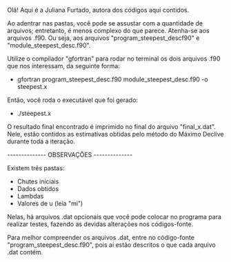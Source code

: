Olá! Aqui é a Juliana Furtado, autora dos códigos aqui contidos. 

Ao adentrar nas pastas, você pode se assustar com a quantidade de arquivos; 
entretanto, é menos complexo do que parece. 
Atenha-se aos arquivos .f90. Ou seja, aos arquivos "program_steepest_descf90" e "module_steepest_desc.f90".

Utilize o compilador "gfortran" para rodar no terminal os dois arquivos .f90 que nos interessam, da seguinte forma: 

 - gfortran program_steepest_desc.f90 module_steepest_desc.f90 -o steepest.x

Então, você roda o executável que foi gerado:
 - ./steepest.x
 
 O resultado final encontrado é imprimido no final do arquivo "final_x.dat".
 Nele, estão contidos as estimativas obtidas pelo método do Máximo Declive durante toda a iteração.

-------------- OBSERVAÇÕES --------------

Existem três pastas:
 - Chutes iniciais
 - Dados obtidos
 - Lambdas
 - Valores de u (leia "mi")

Nelas, há arquivos .dat opcionais que você pode colocar no programa para realizar testes, fazendo as devidas alterações nos códigos-fonte.

Para melhor compreender os arquivos .dat, entre no código-fonte "program_steepest_desc.f90", pois aí estão descritos o que cada arquivo .dat contém.




